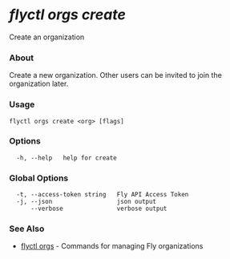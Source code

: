# _flyctl orgs create_

Create an organization

### About

Create a new organization. Other users can be invited to join the
organization later.

### Usage
~~~
flyctl orgs create <org> [flags]
~~~

### Options

~~~
  -h, --help   help for create
~~~

### Global Options

~~~
  -t, --access-token string   Fly API Access Token
  -j, --json                  json output
      --verbose               verbose output
~~~

### See Also

* [flyctl orgs](/docs/flyctl/orgs/)	 - Commands for managing Fly organizations

